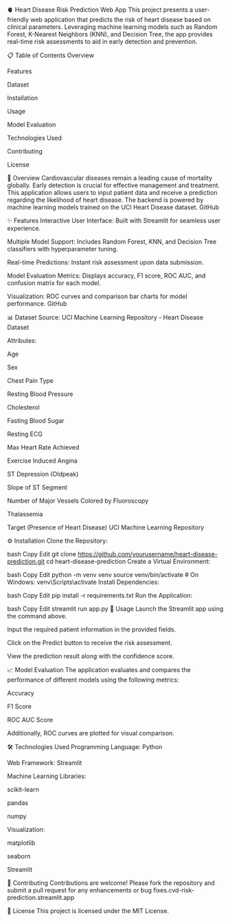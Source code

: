 🫀 Heart Disease Risk Prediction Web App
This project presents a user-friendly web application that predicts the risk of heart disease based on clinical parameters. Leveraging machine learning models such as Random Forest, K-Nearest Neighbors (KNN), and Decision Tree, the app provides real-time risk assessments to aid in early detection and prevention.​

📋 Table of Contents
Overview

Features

Dataset

Installation

Usage

Model Evaluation

Technologies Used

Contributing

License

📖 Overview
Cardiovascular diseases remain a leading cause of mortality globally. Early detection is crucial for effective management and treatment. This application allows users to input patient data and receive a prediction regarding the likelihood of heart disease. The backend is powered by machine learning models trained on the UCI Heart Disease dataset.​
GitHub

✨ Features
Interactive User Interface: Built with Streamlit for seamless user experience.

Multiple Model Support: Includes Random Forest, KNN, and Decision Tree classifiers with hyperparameter tuning.

Real-time Predictions: Instant risk assessment upon data submission.

Model Evaluation Metrics: Displays accuracy, F1 score, ROC AUC, and confusion matrix for each model.

Visualization: ROC curves and comparison bar charts for model performance.​
GitHub

📊 Dataset
Source: UCI Machine Learning Repository - Heart Disease Dataset

Attributes:

Age

Sex

Chest Pain Type

Resting Blood Pressure

Cholesterol

Fasting Blood Sugar

Resting ECG

Max Heart Rate Achieved

Exercise Induced Angina

ST Depression (Oldpeak)

Slope of ST Segment

Number of Major Vessels Colored by Fluoroscopy

Thalassemia

Target (Presence of Heart Disease)​
UCI Machine Learning Repository

⚙️ Installation
Clone the Repository:

bash
Copy
Edit
git clone https://github.com/yourusername/heart-disease-prediction.git
cd heart-disease-prediction
Create a Virtual Environment:

bash
Copy
Edit
python -m venv venv
source venv/bin/activate  # On Windows: venv\Scripts\activate
Install Dependencies:

bash
Copy
Edit
pip install -r requirements.txt
Run the Application:

bash
Copy
Edit
streamlit run app.py
🚀 Usage
Launch the Streamlit app using the command above.

Input the required patient information in the provided fields.

Click on the Predict button to receive the risk assessment.

View the prediction result along with the confidence score.​

📈 Model Evaluation
The application evaluates and compares the performance of different models using the following metrics:​

Accuracy

F1 Score

ROC AUC Score

Additionally, ROC curves are plotted for visual comparison.​

🛠 Technologies Used
Programming Language: Python

Web Framework: Streamlit

Machine Learning Libraries:

scikit-learn

pandas

numpy

Visualization:

matplotlib

seaborn​

Streamlit


🤝 Contributing
Contributions are welcome! Please fork the repository and submit a pull request for any enhancements or bug fixes.​
cvd-risk-prediction.streamlit.app


📄 License
This project is licensed under the MIT License.​

